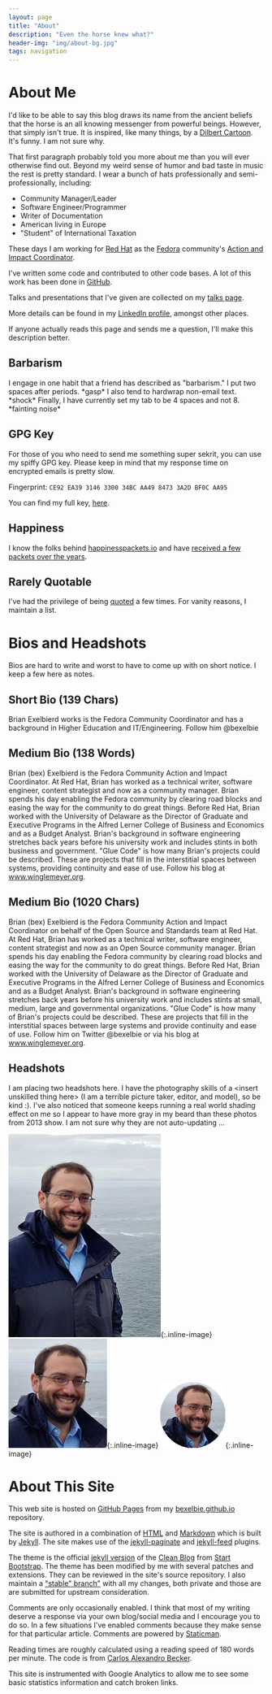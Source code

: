 ```yaml
---
layout: page
title: "About"
description: "Even the horse knew what?"
header-img: "img/about-bg.jpg"
tags: navigation
---
```


# About Me

I'd like to be able to say this blog draws its name from the ancient beliefs that the horse is an all knowing messenger from powerful beings. However, that simply isn't true. It is inspired, like many things, by a [Dilbert Cartoon](http://dilbert.com/strip/2015-06-10/).  It's funny. I am not sure why.

That first paragraph probably told you more about me than you will ever otherwise find out. Beyond my weird sense of humor and bad taste in music the rest is pretty standard. I wear a bunch of hats professionally and semi-professionally, including:

* Community Manager/Leader
* Software Engineer/Programmer
* Writer of Documentation
* American living in Europe
* "Student" of International Taxation

These days I am working for [Red Hat](https://community.redhat.com) as the [Fedora](https://www.fedoraproject.org) community's [Action and Impact Coordinator](https://docs.fedoraproject.org/fedora-project/council/fcaic.html).

I've written some code and contributed to other code bases.  A lot of this work has been done in [GitHub](https://github.com/bexelbie).

Talks and presentations that I've given are collected on my [talks page](/talks/).

More details can be found in my [LinkedIn profile](https://www.linkedin.com/in/bcexelbi), amongst other places.

If anyone actually reads this page and sends me a question, I'll make this description better.

## Barbarism

I engage in one habit that a friend has described as "barbarism."  I put two spaces after periods. \*gasp\*  I also tend to hardwrap non-email text. \*shock\*  Finally, I have currently set my tab to be 4 spaces and not 8. \*fainting noise\*

## GPG Key

For those of you who need to send me something super sekrit, you can use my spiffy GPG key.  Please keep in mind that my response time on
encrypted emails is pretty slow.

Fingerprint: `CE92 EA39 3146 3300 34BC AA49 8473 3A2D BF0C AA95`

You can find my full key, [here](https://keybase.io/bexelbie/pgp_keys.asc?fingerprint=ce92ea393146330034bcaa4984733a2dbf0caa95).

## Happiness

I know the folks behind [happinesspackets.io](https://happinesspackets.io) and have [received a few packets over the years](/happiness-packets.html).

## Rarely Quotable

I've had the privilege of being [quoted](/quoted) a few times.  For vanity reasons, I maintain a list.

# Bios and Headshots

Bios are hard to write and worst to have to come up with on short notice.  I keep a few here as notes.

## Short Bio (139 Chars)

Brian Exelbierd works is the Fedora Community Coordinator and has a background in Higher Education and IT/Engineering. Follow him @bexelbie

## Medium Bio (138 Words)

Brian (bex) Exelbierd is the Fedora Community Action and Impact Coordinator. At Red Hat, Brian has worked as a technical writer, software engineer, content strategist and now as a community manager.  Brian spends his day enabling the Fedora community by clearing road blocks and easing the way for the community to do great things.  Before Red Hat, Brian worked with the University of Delaware as the Director of Graduate and Executive Programs in the Alfred Lerner College of Business and Economics and as a Budget Analyst.  Brian's background in software engineering stretches back years before his university work and includes stints in both business and government.  "Glue Code" is how many Brian's projects could be described.  These are projects that fill in the interstitial spaces between systems, providing continuity and ease of use.  Follow his blog at www.winglemeyer.org.

## Medium Bio (1020 Chars)

Brian (bex) Exelbierd is the Fedora Community Action and Impact Coordinator on behalf of the Open Source and Standards team at Red Hat. At Red Hat, Brian has worked as a technical writer, software engineer, content strategist and now as an Open Source community manager.  Brian spends his day enabling the Fedora community by clearing road blocks and easing the way for the community to do great things.  Before Red Hat, Brian worked with the University of Delaware as the Director of Graduate and Executive Programs in the Alfred Lerner College of Business and Economics and as a Budget Analyst.  Brian's background in software engineering stretches back years before his university work and includes stints at small, medium, large and governmental organizations.  "Glue Code" is how many of Brian's projects could be described.  These are projects that fill in the interstitial spaces between large systems and provide continuity and ease of use.  Follow him on Twitter @bexelbie or via his blog at www.winglemeyer.org.

## Headshots

I am placing two headshots here.  I have the photography skills of a &lt;insert unskilled thing here&gt; (I am a terrible picture taker, editor, and model), so be kind :).  I've also noticed that someone keeps running a real world shading effect on me so I appear to have more gray in my beard than these photos from 2013 show.  I am not sure why they are not auto-updating ...

![bexelbie](/img/headshots/bex-ocean-thumb.jpg){:.inline-image} ![bexelbie](/img/headshots/headshot.jpg){:.inline-image} ![bexelbie in a circle](/img/headshots/bexelbie-headshot.png){:.inline-image}

# About This Site

This web site is hosted on [GitHub Pages](https://pages.github.com/) from my [bexelbie.github.io](https://github.com/bexelbie/bexelbie.github.io) repository.

The site is authored in a combination of [HTML](https://en.wikipedia.org/wiki/HTML) and [Markdown](https://daringfireball.net/projects/markdown/) which is built by [Jekyll](http://jekyllrb.com/).  The site makes use of the [jekyll-paginate](http://jekyllrb.com/docs/pagination/) and [jekyll-feed](https://github.com/jekyll/jekyll-feed) plugins.

The theme is the official [jekyll version](https://github.com/BlackrockDigital/startbootstrap-clean-blog-jekyll) of the [Clean Blog](https://startbootstrap.com/template-overviews/clean-blog/) from [Start Bootstrap](https://startbootstrap.com/).  The theme has been modified by me with several patches and extensions.  They can be reviewed in the site's source repository.  I also maintain a ["stable" branch"](https://github.com/bexelbie/startbootstrap-clean-blog-jekyll) with all my changes, both private and those are are submitted for upstream consideration.

Comments are only occasionally enabled.  I think that most of my writing deserve a response via your own blog/social media and I encourage you to do so.  In a few situations I've enabled comments because they make sense for that particular article.  Comments are powered by [Staticman](https://staticman.net/).

Reading times are roughly calculated using a reading speed of 180 words per minute.  The code is from [Carlos Alexandro Becker](https://carlosbecker.com/posts/jekyll-reading-time-without-plugins/).

This site is instrumented with Google Analytics to allow me to see some basic statistics information and catch broken links.
